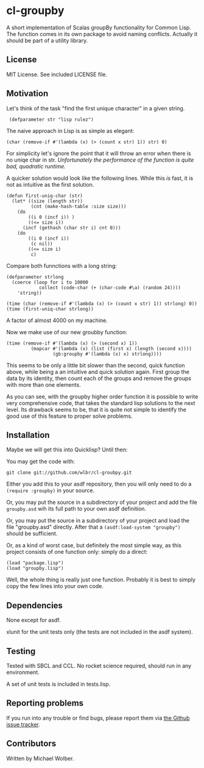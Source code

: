 cl-groupby
==========
A short implementation of Scalas groupBy functionality 
for Common Lisp.
The function comes in its own package to avoid naming conflicts. 
Actually it should be part of a utility library.

License
-------
MIT License. See included LICENSE file.

Motivation
----------
Let's think of the task "find the first unique character" in a given string.

     (defparameter str "lisp rulez")

The naive approach in Lisp is as simple as elegant:
   
    (char (remove-if #'(lambda (x) (> (count x str) 1)) str) 0)

For simplicity let's ignore the point that it will throw an error when there is no uniqe char in str. 
_Unfortunately the performance of the function is quite bad, quadratic runtime._

A quicker solution would look like the following lines. While this _is_ fast, it is not as intuitive as the first solution.

    (defun first-uniq-char (str)
      (let* ((size (length str))
             (cnt (make-hash-table :size size)))
        (do
            ((i 0 (incf i)) )
            ((<= size i))
          (incf (gethash (char str i) cnt 0)))
        (do 
            ((i 0 (incf i))
             (c nil))
            ((<= size i) 
             c)

Compare both funnctions with a long string:

    (defparameter strlong 
      (coerce (loop for i to 10000 
                collect (code-char (+ (char-code #\a) (random 24)))) 
        'string))

    (time (char (remove-if #'(lambda (x) (> (count x str) 1)) strlong) 0))
    (time (first-uniq-char strlong))

A factor of almost 4000 on my machine.

Now we make use of our new groubby function:

    (time (remove-if #'(lambda (x) (> (second x) 1)) 
             (mapcar #'(lambda (x) (list (first x) (length (second x)))) 
                     (gb:groupby #'(lambda (x) x) strlong))))

This seems to be only a little bit slower than the second, quick function above, while being a an intuitive and quick solution again. First group the data by its identity, then count each of the groups and remove the groups with more than one elements.

As you can see, with the groupby higher order function it is possible to write very comprehensive code, that takes the standard lisp solutions to the next level. Its drawback seems to be, that it is quite not simple to identify the good use of this feature to proper solve problems.


Installation
------------

Maybe we will get this into Quicklisp? Until then:
<!-- Waiting for Quicklisp incude ;-)

The most simple and recommended way to install cl-grouby is by using
[Quicklisp](http://www.quicklisp.org). If you installed Quicklisp a simple

    (ql:quickload :groubpy)

will download the package and acually load it. You only need to do
this once per machine. Later a

    (require :groupby)

will be enough.
-->


You may get the code with:

    git clone git://github.com/wlbr/cl-groubpy.git

Either you add this to your asdf repository, then you will only need
to do a `(require :groupby)` in your source.

Or, you may put the source in a subdirectory of your project and add
the file `groupby.asd` wih its full path to your own asdf definition.

Or, you may put the source in a subdirectory of your project and load
the file "groupby.asd" directly. After that a `(asdf:load-system "groupby")`
should be sufficient.

Or, as a kind of worst case, but definitely the most simple way, as this 
project consists of one function only: simply do a 
direct:

    (load "package.lisp")
    (load "groupby.lisp")

Well, the whole thing is really just one function. Probably it is best to simply copy the few lines into your own code.

Dependencies
---------------
None except for asdf.

xlunit for the unit tests only (the tests are not included in the asdf system).

Testing
----------
Tested with SBCL and CCL. No rocket science required, should run in
any environment.

A set of unit tests is included in tests.lisp.


Reporting problems
------------------
If you run into any trouble or find bugs, please report them via [the Github issue tracker](http://github.com/wlbr/cl-groupby/issues).



Contributors
------------
Written by Michael Wolber.
